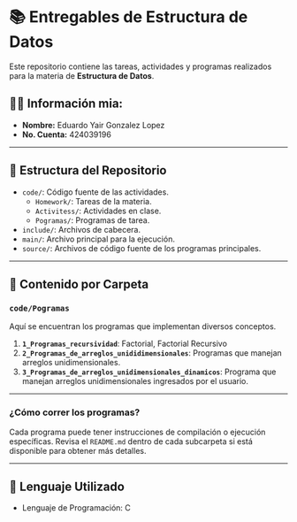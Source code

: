 # 📚 Entregables de Estructura de Datos

Este repositorio contiene las tareas, actividades y programas realizados para la materia de **Estructura de Datos**.

## 🧑‍💻 Información mia:

-   **Nombre:** Eduardo Yair Gonzalez Lopez
-   **No. Cuenta:** 424039196

---

## 📂 Estructura del Repositorio

-   `code/`: Código fuente de las actividades.
    -   `Homework/`: Tareas de la materia.
    -   `Activitess/`: Actividades en clase.
    -   `Pogramas/`: Programas de tarea.
-   `include/`: Archivos de cabecera.
-   `main/`: Archivo principal para la ejecución.
-   `source/`: Archivos de código fuente de los programas principales.

---

## 📝 Contenido por Carpeta

### `code/Pogramas`

Aquí se encuentran los programas que implementan diversos conceptos.

1.  **`1_Programas_recursividad`**: Factorial, Factorial Recursivo
2.  **`2_Programas_de_arreglos_unididimensionales`**: Programas que manejan arreglos unidimensionales.
3.  **`3_Programas_de_arreglos_unidimensionales_dinamicos`**: Programa que manejan arreglos unidimensionales ingresados por el usuario.

---

### ¿Cómo correr los programas?

Cada programa puede tener instrucciones de compilación o ejecución específicas. Revisa el `README.md` dentro de cada subcarpeta si está disponible para obtener más detalles.

---

## 🚀 Lenguaje Utilizado

-   Lenguaje de Programación: C
  